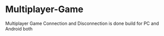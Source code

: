 # Multiplayer-Game
Multiplayer Game Connection and Disconnection is done build for PC and Android both

